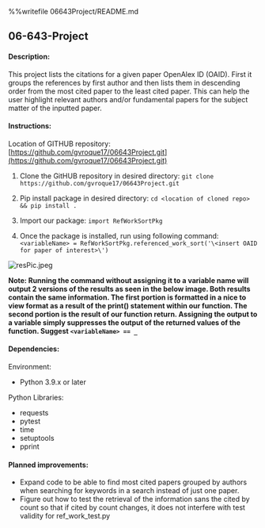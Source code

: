 %%writefile 06643Project/README.md

## 06-643-Project

#### Description:
This project lists the citations for a given paper OpenAlex ID (OAID). First it groups the references by first author and then lists them in descending order from the most cited paper to the least cited paper. This can help the user highlight relevant authors and/or fundamental papers for the subject matter of the inputted paper.

#### Instructions: 
Location of GITHUB repository: [https://github.com/gvroque17/06643Project.git](https://github.com/gvroque17/06643Project.git)

1. Clone the GitHUB repository in desired directory: `git clone https://github.com/gvroque17/06643Project.git` 

2. Pip install package in desired directory: 
`cd <location of cloned repo> && pip install .`

3. Import our package: 
`import RefWorkSortPkg`

4. Once the package is installed, run using following command: `<variableName> = RefWorkSortPkg.referenced_work_sort('\<insert OAID for paper of interest>\')` 


![resPic.jpeg](attachment:aeeffd33-328e-4d3c-9942-b1a1ef23a23d.jpeg)


**Note: Running the command without assigning it to a variable name will output 2 versions of the results as seen in the below image. Both results contain the same information. The first portion is formatted in a nice to view format as a result of the print() statement within our function. The second portion is the result of our function return. Assigning the output to a variable simply suppresses the output of the returned values of the function. Suggest `<variableName> == _`**

#### Dependencies:
Environment: 
* Python 3.9.x or later

Python Libraries: 
*  requests
*  pytest
*  time
*  setuptools
*  pprint


#### Planned improvements:

*  Expand code to be able to find most cited papers grouped by authors when searching for keywords in a search instead of just one paper.
*  Figure out how to test the retrieval of the information sans the cited by count so that if cited by count changes, it does not interfere with test validity for ref_work_test.py
